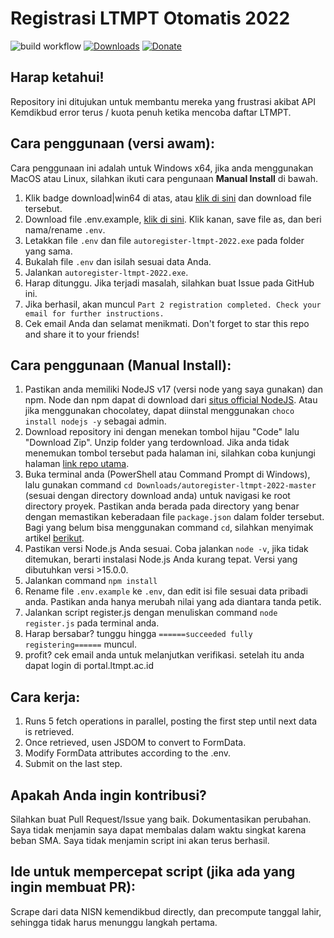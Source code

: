 # Registrasi LTMPT Otomatis 2022
![build workflow](https://github.com/NathanAdhitya/autoregister-ltmpt-2022/actions/workflows/build.yml/badge.svg)
[![Downloads](https://img.shields.io/badge/download-win64-green)](https://github.com/NathanAdhitya/autoregister-ltmpt-2022/releases/download/latest/autoregister-ltmpt-2022.exe)
[![Donate](https://img.shields.io/badge/donate-saweria.co-yellow)](https://saweria.co/nathanadhitya)
## Harap ketahui!
Repository ini ditujukan untuk membantu mereka yang frustrasi akibat API Kemdikbud error terus / kuota penuh ketika mencoba daftar LTMPT.

## Cara penggunaan (versi awam):
Cara penggunaan ini adalah untuk Windows x64, jika anda menggunakan MacOS atau Linux, silahkan ikuti cara pengunaan **Manual Install** di bawah.
1. Klik badge download|win64 di atas, atau [klik di sini](https://github.com/NathanAdhitya/autoregister-ltmpt-2022/releases/download/latest/autoregister-ltmpt-2022.exe) dan download file tersebut.
2. Download file .env.example, [klik di sini](https://raw.githubusercontent.com/NathanAdhitya/autoregister-ltmpt-2022/master/.env.example). Klik kanan, save file as, dan beri nama/rename `.env`.
3. Letakkan file `.env` dan file `autoregister-ltmpt-2022.exe` pada folder yang sama.
4. Bukalah file `.env` dan isilah sesuai data Anda.
5. Jalankan `autoregister-ltmpt-2022.exe`.
6. Harap ditunggu. Jika terjadi masalah, silahkan buat Issue pada GitHub ini.
7. Jika berhasil, akan muncul `Part 2 registration completed. Check your email for further instructions.`
8. Cek email Anda dan selamat menikmati. Don't forget to star this repo and share it to your friends!

## Cara penggunaan (Manual Install):
1. Pastikan anda memiliki NodeJS v17 (versi node yang saya gunakan) dan npm. Node dan npm dapat di download dari [situs official NodeJS](https://nodejs.org/en/download/). Atau jika menggunakan chocolatey, dapat diinstal menggunakan `choco install nodejs -y` sebagai admin.
2. Download repository ini dengan menekan tombol hijau "Code" lalu "Download Zip". Unzip folder yang terdownload. Jika anda tidak menemukan tombol tersebut pada halaman ini, silahkan coba kunjungi halaman [link repo utama](https://github.com/NathanAdhitya/autoregister-ltmpt-2022).
3. Buka terminal anda (PowerShell atau Command Prompt di Windows), lalu gunakan command `cd Downloads/autoregister-ltmpt-2022-master` (sesuai dengan directory download anda) untuk navigasi ke root directory proyek. Pastikan anda berada pada directory yang benar dengan memastikan keberadaan file `package.json` dalam folder tersebut. Bagi yang belum bisa menggunakan command `cd`, silahkan menyimak artikel [berikut](https://www.howtogeek.com/659411/how-to-change-directories-in-command-prompt-on-windows-10/).
4. Pastikan versi Node.js Anda sesuai. Coba jalankan `node -v`, jika tidak ditemukan, berarti instalasi Node.js Anda kurang tepat. Versi yang dibutuhkan versi >15.0.0.
5. Jalankan command `npm install`
6. Rename file `.env.example` ke `.env`, dan edit isi file sesuai data pribadi anda. Pastikan anda hanya merubah nilai yang ada diantara tanda petik.
7. Jalankan script register.js dengan menuliskan command `node register.js` pada terminal anda.
8. Harap bersabar? tunggu hingga `======succeeded fully registering======` muncul.
9. profit? cek email anda untuk melanjutkan verifikasi. setelah itu anda dapat login di portal.ltmpt.ac.id

## Cara kerja:
1. Runs 5 fetch operations in parallel, posting the first step until next data is retrieved.
2. Once retrieved, usen JSDOM to convert to FormData.
3. Modify FormData attributes according to the .env.
4. Submit on the last step.

## Apakah Anda ingin kontribusi?
Silahkan buat Pull Request/Issue yang baik. Dokumentasikan perubahan. Saya tidak menjamin saya dapat membalas dalam waktu singkat karena beban SMA. Saya tidak menjamin script ini akan terus berhasil.

## Ide untuk mempercepat script (jika ada yang ingin membuat PR):
Scrape dari data NISN kemendikbud directly, dan precompute tanggal lahir, sehingga tidak harus menunggu langkah pertama.
